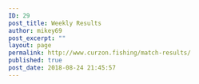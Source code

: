 ```yaml
---
ID: 29
post_title: Weekly Results
author: mikey69
post_excerpt: ""
layout: page
permalink: http://www.curzon.fishing/match-results/
published: true
post_date: 2018-08-24 21:45:57
---
```

<!-- wp:columns -->
<div class="wp-block-columns has-2-columns"><!-- wp:column -->
<div class="wp-block-column"><!-- wp:image {"id":564} -->
<figure class="wp-block-image"><img src="http://www.curzon.fishing/wp-content/uploads/2019/04/Capture.jpg" alt="" class="wp-image-564"/></figure>
<!-- /wp:image -->

<!-- wp:image {"id":576} -->
<figure class="wp-block-image"><img src="http://www.curzon.fishing/wp-content/uploads/2019/05/050519.jpg" alt="" class="wp-image-576"/></figure>
<!-- /wp:image -->

<!-- wp:image {"id":582} -->
<figure class="wp-block-image"><img src="http://www.curzon.fishing/wp-content/uploads/2019/05/ezgif.com-gif-maker.gif" alt="" class="wp-image-582"/></figure>
<!-- /wp:image --></div>
<!-- /wp:column -->

<!-- wp:column -->
<div class="wp-block-column"><!-- wp:image {"id":577} -->
<figure class="wp-block-image"><img src="http://www.curzon.fishing/wp-content/uploads/2019/05/280419-1.jpg" alt="" class="wp-image-577"/></figure>
<!-- /wp:image -->

<!-- wp:image {"id":578} -->
<figure class="wp-block-image"><img src="http://www.curzon.fishing/wp-content/uploads/2019/05/120519.jpg" alt="" class="wp-image-578"/></figure>
<!-- /wp:image -->

<!-- wp:image {"id":538} -->
<figure class="wp-block-image"><img src="http://www.curzon.fishing/wp-content/uploads/2019/01/june2.jpg" alt="" class="wp-image-538"/></figure>
<!-- /wp:image --></div>
<!-- /wp:column --></div>
<!-- /wp:columns -->